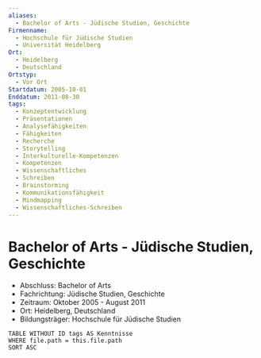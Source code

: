 ```yaml
---
aliases:
  - Bachelor of Arts - Jüdische Studien, Geschichte
Firmenname:
  - Hochschule für Jüdische Studien
  - Universität Heidelberg
Ort:
  - Heidelberg
  - Deutschland
Ortstyp:
  - Vor Ort
Startdatum: 2005-10-01
Enddatum: 2011-08-30
tags:
  - Konzeptentwicklung
  - Präsentationen
  - Analysefähigkeiten
  - Fähigkeiten
  - Recherche
  - Storytelling
  - Interkulturelle-Kompetenzen
  - Kompetenzen
  - Wissenschaftliches
  - Schreiben
  - Brainstorming
  - Kommunikationsfähigkeit
  - Mindmapping
  - Wissenschaftliches-Schreiben
---
```


# Bachelor of Arts - Jüdische Studien, Geschichte

- Abschluss: Bachelor of Arts
- Fachrichtung: Jüdische Studien, Geschichte
- Zeitraum: Oktober 2005 - August 2011
- Ort: Heidelberg, Deutschland
- Bildungsträger: Hochschule für Jüdische Studien

```dataview
TABLE WITHOUT ID tags AS Kenntnisse
WHERE file.path = this.file.path
SORT ASC
```